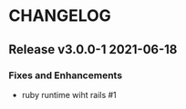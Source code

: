 # CHANGELOG

## Release v3.0.0-1 2021-06-18
### Fixes and Enhancements
- ruby runtime wiht rails #1




